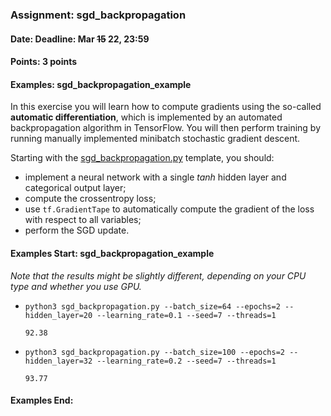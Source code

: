 ### Assignment: sgd_backpropagation
#### Date: Deadline: Mar ~~15~~ 22, 23:59
#### Points: 3 points
#### Examples: sgd_backpropagation_example

In this exercise you will learn how to compute gradients using the so-called
**automatic differentiation**, which is implemented by an automated
backpropagation algorithm in TensorFlow. You will then perform training
by running manually implemented minibatch stochastic gradient descent.

Starting with the
[sgd_backpropagation.py](https://github.com/ufal/npfl114/tree/past-1920/labs/02/sgd_backpropagation.py)
template, you should:
- implement a neural network with a single _tanh_ hidden layer and
  categorical output layer;
- compute the crossentropy loss;
- use `tf.GradientTape` to automatically compute the gradient of the loss
  with respect to all variables;
- perform the SGD update.

#### Examples Start: sgd_backpropagation_example
_Note that the results might be slightly different, depending on your CPU type and whether you use GPU._

- `python3 sgd_backpropagation.py --batch_size=64 --epochs=2 --hidden_layer=20 --learning_rate=0.1 --seed=7 --threads=1`
  ```
  92.38
  ```
- `python3 sgd_backpropagation.py --batch_size=100 --epochs=2 --hidden_layer=32 --learning_rate=0.2 --seed=7 --threads=1`
  ```
  93.77
  ```
#### Examples End:
